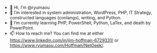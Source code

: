 - 👋 Hi, I’m @ryumaou
- 👀 I’m interested in system administration, WordPress, PHP, IT Strategy, constructed languages (conlangs), writing, and Python.
- 🌱 I’m currently learning PHP, PowerShell, Python, LaTex, and death by PowerPoint.
- 📫 How to reach me?  You can find me at either https://www.linkedin.com/in/jim-hoffman-6729331/ or https://www.ryumaou.com/Hoffman/NetGeek/.

<!---
ryumaou/ryumaou is a ✨ special ✨ repository because its `README.md` (this file) appears on your GitHub profile.
You can click the Preview link to take a look at your changes.
--->

